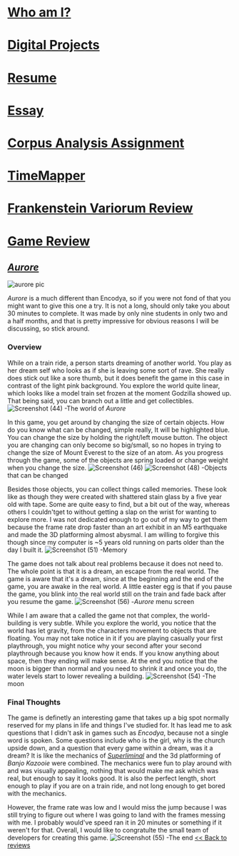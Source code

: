 # [Who am I?](https://nxh5137.github.io/huster/)
# [Digital Projects](https://nxh5137.github.io/huster/DigitalProjects)
# [Resume](https://nxh5137.github.io/huster/Resume)
# [Essay](https://nxh5137.github.io/huster/Essay)
# [Corpus Analysis Assignment](https://nxh5137.github.io/huster/CorpusAnalysisAssignment)
# [TimeMapper](https://nxh5137.github.io/huster/TimeMapper)
# [Frankenstein Variorum Review](https://nxh5137.github.io/huster/Variorum_Reflection)
# [Game Review](https://nxh5137.github.io/huster/Game%20Review)

## [_Aurore_](https://reverie-forge.itch.io/aurore)

![aurore pic](https://user-images.githubusercontent.com/34407859/101702164-5a31b800-3a4e-11eb-97f2-9acce1e08ef9.png)

_Aurore_ is a much different than Encodya, so if you were not fond of that you might want to give this one a try. 
It is not a long, should only take you about 30 minutes to complete.
It was made by only nine students in only two and a half months, and that is pretty impressive for obvious reasons I will be discussing, so stick around.

### Overview

While on a train ride, a person starts dreaming of another world.
You play as her dream self who looks as if she is leaving some sort of rave.
She really does stick out like a sore thumb, but it does benefit the game in this case in contrast of the light pink background.
You explore the world quite linear, which looks like a model train set frozen at the moment Godzilla showed up.
That being said, you can branch out a little and get collectibles.
![Screenshot (44)](https://user-images.githubusercontent.com/34407859/101930434-249fe280-3ba6-11eb-9571-750ec664adf8.png)
-The world of _Aurore_

In this game, you get around by changing the size of certain objects.
How do you know what can be changed, simple really, It will be highlighted blue.
You can change the size by holding the right/left mouse button.
The object you are changing can only become so big/small, so no hopes in trying to change the size of Mount Everest to the size of an atom.
As you progress through the game, some of the objects are spring loaded or change weight when you change the size.
![Screenshot (46)](https://user-images.githubusercontent.com/34407859/101925053-6e38ff00-3b9f-11eb-9e04-3ccd17488c89.png)
![Screenshot (48)](https://user-images.githubusercontent.com/34407859/101925252-a80a0580-3b9f-11eb-9793-46bb8b8909d5.png)
-Objects that can be changed

Besides those objects, you can collect things called memories.
These look like as though they were created with shattered stain glass by a five year old with tape.
Some are quite easy to find, but a bit out of the way, whereas others I couldn'tget to without getting a slap on the wrist for wanting to explore more.
I was not dedicated enough to go out of my way to get them because the frame rate drop faster than an art exhibit in an M5 earthquake and made the 3D platforming almost abysmal.
I am willing to forgive this though since my computer is ~5 years old running on parts older than the day I built it.
![Screenshot (51)](https://user-images.githubusercontent.com/34407859/101929218-91b27880-3ba4-11eb-8cd0-016af8ea1e44.png)
-Memory

The game does not talk about real problems because it does not need to.
The whole point is that it is a dream, an escape from the real world.
The game is aware that it's a dream, since at the beginning and the end of the game, you are awake in the real world.
A little easter egg is that if you pause the game, you blink into the real world still on the train and fade back after you resume the game.
![Screenshot (56)](https://user-images.githubusercontent.com/34407859/101921193-b7d31b00-3b9a-11eb-9147-6c2762e246d4.png)
-_Aurore_ menu screen

While I am aware that a called the game not that complex, the world-building is very subtle.
While you explore the world, you notice that the world has let gravity, from the characters movement to objects that are floating.
You may not take notice in it if you are playing casually your first playthrough, you might notice why your second after your second playthrough because you know how it ends.
If you know anything about space, then they ending will make sense.
At the end you notice that the moon is bigger than normal and you need to shrink it and once you do, the water levels start to lower revealing a building.
![Screenshot (54)](https://user-images.githubusercontent.com/34407859/101932058-400bed00-3ba8-11eb-966c-d397d827680b.png)
-The moon

### Final Thoughts

The game is definetly an interesting game that takes up a big spot normally reserved for my plans in life and things I've studied for.
It has lead me to ask questions that I didn't ask in games such as _Encodya_, because not a single word is spoken.
Some questions include who is the girl, why is the church upside down, and a question that every game within a dream, was it a dream?
It is like the mechanics of [_Superliminal_](https://store.steampowered.com/app/1049410/Superliminal/) and the 3d platforming of _Banjo Kazooie_ were combined.
The mechanics were fun to play around with and was visually appealing, nothing that would make me ask which was real, but enough to say it looks good.
It is also the perfect length, short enough to play if you are on a train ride, and not long enough to get bored with the mechanics.

However, the frame rate was low and I would miss the jump because I was still trying to figure out where I was going to land with the frames messing with me.
I probably would've speed ran it in 20 minutes or something if it weren't for that.
Overall, I would like to congratulte the small team of developers for creating this game.
![Screenshot (55)](https://user-images.githubusercontent.com/34407859/101939219-adbd1680-3bb2-11eb-9f4e-3eadfaac7a86.png)
-The end
[<< Back to reviews](https://nxh5137.github.io/huster/Game%20Review)
